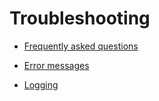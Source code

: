 # Troubleshooting

- [Frequently asked questions](../part_6/faq/faq.md#frequently-asked-questions)

- [Error messages](../part_6/ErrorMessages/ErrorMessages.md#error-messages)

- [Logging](../part_6/logging/logging.md)


